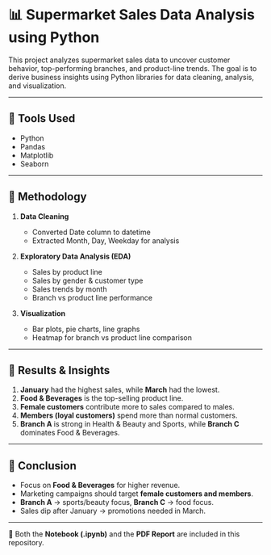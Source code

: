 # 📊 Supermarket Sales Data Analysis using Python

This project analyzes supermarket sales data to uncover customer behavior, 
top-performing branches, and product-line trends. The goal is to derive 
business insights using Python libraries for data cleaning, analysis, and visualization.  

---

## 🔹 Tools Used
- Python  
- Pandas  
- Matplotlib  
- Seaborn  

---

## 🔹 Methodology
1. **Data Cleaning**  
   - Converted Date column to datetime  
   - Extracted Month, Day, Weekday for analysis  

2. **Exploratory Data Analysis (EDA)**  
   - Sales by product line  
   - Sales by gender & customer type  
   - Sales trends by month  
   - Branch vs product line performance  

3. **Visualization**  
   - Bar plots, pie charts, line graphs  
   - Heatmap for branch vs product line comparison  

---

## 🔹 Results & Insights
1. **January** had the highest sales, while **March** had the lowest.  
2. **Food & Beverages** is the top-selling product line.  
3. **Female customers** contribute more to sales compared to males.  
4. **Members (loyal customers)** spend more than normal customers.  
5. **Branch A** is strong in Health & Beauty and Sports, while **Branch C** dominates Food & Beverages.  

---

## 🔹 Conclusion
- Focus on **Food & Beverages** for higher revenue.  
- Marketing campaigns should target **female customers and members**.  
- **Branch A** → sports/beauty focus, **Branch C** → food focus.  
- Sales dip after January → promotions needed in March.  

---

📌 Both the **Notebook (.ipynb)** and the **PDF Report** are included in this repository.  
